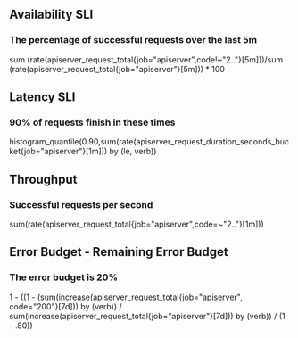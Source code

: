 ## Availability SLI
### The percentage of successful requests over the last 5m
sum (rate(apiserver_request_total{job="apiserver",code!~"2.."}[5m]))/sum (rate(apiserver_request_total{job="apiserver"}[5m])) * 100

## Latency SLI
### 90% of requests finish in these times
histogram_quantile(0.90,sum(rate(apiserver_request_duration_seconds_bucket{job="apiserver"}[1m])) by (le, verb))

## Throughput
### Successful requests per second
sum(rate(apiserver_request_total{job=\"apiserver\",code=~\"2..\"}[1m]))

## Error Budget - Remaining Error Budget
### The error budget is 20%
1 - ((1 - (sum(increase(apiserver_request_total{job="apiserver", code="200"}[7d])) by (verb)) / sum(increase(apiserver_request_total{job="apiserver"}[7d])) by (verb)) / (1 - .80))